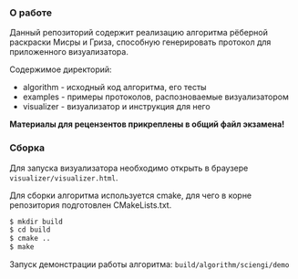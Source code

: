 ### О работе

Данный репозиторий содержит реализацию алгоритма рёберной раскраски Мисры и Гриза, 
способную генерировать протокол для приложенного визуализатора.

Содержимое директорий:
- algorithm  - исходный код алгоритма, его тесты 
- examples   - примеры протоколов, распозноваемые визуализатором
- visualizer - визуализатор и инструкция для него

**Материалы для рецензентов прикреплены в общий файл экзамена!**

### Сборка

Для запуска визуализатора необходимо открыть в браузере `visualizer/visualizer.html`.

Для сборки алгоритма используется cmake, для чего в корне репозитория подготовлен CMakeLists.txt.
```bash
$ mkdir build
$ cd build
$ cmake ..
$ make
```

Запуск демонстрации работы алгоритма: `build/algorithm/sciengi/demo`

